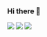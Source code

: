### Hi there 👋

<img src="https://github-readme-streak-stats.herokuapp.com/?user=matcharr"/>

<img src="https://github-readme-stats.vercel.app/api/top-langs?username=matcharr"/>

<img src="https://github-readme-stats.vercel.app/api?username=matcharr&show_icons=true"/>
<!--
**matcharr/matcharr** is a ✨ _special_ ✨ repository because its `README.md` (this file) appears on your GitHub profile.

Here are some ideas to get you started:

- 🔭 I’m currently working on ...
- 🌱 I’m currently learning ...
- 👯 I’m looking to collaborate on ...
- 🤔 I’m looking for help with ...
- 💬 Ask me about ...
- 📫 How to reach me: ...
- 😄 Pronouns: ...
- ⚡ Fun fact: ...
-->
